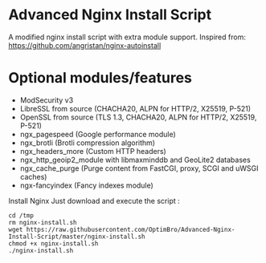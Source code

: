 # Advanced Nginx Install Script
A modified nginx install script with extra module support. Inspired from: https://github.com/angristan/nginx-autoinstall

# Optional modules/features
- ModSecurity v3
- LibreSSL from source (CHACHA20, ALPN for HTTP/2, X25519, P-521)
- OpenSSL from source (TLS 1.3, CHACHA20, ALPN for HTTP/2, X25519, P-521)
- ngx_pagespeed (Google performance module)
- ngx_brotli (Brotli compression algorithm)
- ngx_headers_more (Custom HTTP headers)
- ngx_http_geoip2_module with libmaxminddb and GeoLite2 databases
- ngx_cache_purge (Purge content from FastCGI, proxy, SCGI and uWSGI caches)
- ngx-fancyindex (Fancy indexes module)

Install Nginx
Just download and execute the script :

```
cd /tmp
rm nginx-install.sh
wget https://raw.githubusercontent.com/OptimBro/Advanced-Nginx-Install-Script/master/nginx-install.sh
chmod +x nginx-install.sh
./nginx-install.sh
```
